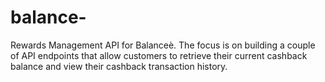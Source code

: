 # balance-
Rewards Management API for Balanceè. The focus is on building a couple of API endpoints that allow customers to retrieve their current cashback balance and view their cashback transaction history.

